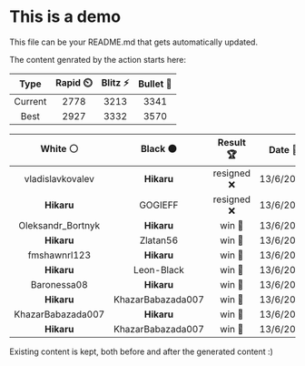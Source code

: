 # This is a demo

This file can be your README.md that gets automatically updated.

The content genrated by the action starts here:

<!--START_SECTION:chessStats-->
<!-- Automatically generated with https://github.com/Balastrong/chess-stats-action -->

| Type | Rapid ⏲️ | Blitz ⚡ | Bullet 🔫 |
|:---:|:---:|:---:|:---:|
| Current | 2778 | 3213 | 3341 |
| Best | 2927 | 3332 | 3570 |

| White ⚪ | Black ⚫ | Result 🏆 | Date 📅 | Position 🗺️ | Type 🕕 |
|:---:|:---:|:---:|:---:|:---:|:---:|
| vladislavkovalev | **Hikaru** | resigned ❌ | 13/6/2023 | <a href="http://www.ee.unb.ca/cgi-bin/tervo/fen.pl?select=4k3/R7/8/2N5/5p2/1r5P/5PP1/6K1 b - -">Link</a> | Blitz |
| **Hikaru** | GOGIEFF | resigned ❌ | 13/6/2023 | <a href="http://www.ee.unb.ca/cgi-bin/tervo/fen.pl?select=8/1B1P3p/R5p1/p7/1b4P1/4kp2/8/3r2K1 w - -">Link</a> | Blitz |
| Oleksandr_Bortnyk | **Hikaru** | win 🥇 | 13/6/2023 | <a href="http://www.ee.unb.ca/cgi-bin/tervo/fen.pl?select=8/8/p7/7p/4k2P/1K6/8/8 w - -">Link</a> | Blitz |
| **Hikaru** | Zlatan56 | win 🥇 | 13/6/2023 | <a href="http://www.ee.unb.ca/cgi-bin/tervo/fen.pl?select=3r4/1R1Pk2p/P7/8/4pP2/4p3/7P/4K3 b - -">Link</a> | Blitz |
| fmshawnrl123 | **Hikaru** | win 🥇 | 13/6/2023 | <a href="http://www.ee.unb.ca/cgi-bin/tervo/fen.pl?select=8/8/6p1/5bk1/1r5p/R4K1P/6P1/8 w - -">Link</a> | Blitz |
| **Hikaru** | Leon-Black | win 🥇 | 13/6/2023 | <a href="http://www.ee.unb.ca/cgi-bin/tervo/fen.pl?select=8/2b5/6P1/3k1p1p/3N1P2/5K2/8/8 b - -">Link</a> | Blitz |
| Baronessa08 | **Hikaru** | win 🥇 | 13/6/2023 | <a href="http://www.ee.unb.ca/cgi-bin/tervo/fen.pl?select=5B2/p1kb3R/3pr1p1/1pp2p2/5P2/4P3/P3n1P1/2R3K1 w - -">Link</a> | Blitz |
| **Hikaru** | KhazarBabazada007 | win 🥇 | 13/6/2023 | <a href="http://www.ee.unb.ca/cgi-bin/tervo/fen.pl?select=r5k1/1p2qpbp/p2Pp1p1/1P3n2/P1QP1B2/8/4NPPP/2RR2K1 b - -">Link</a> | Blitz |
| KhazarBabazada007 | **Hikaru** | win 🥇 | 13/6/2023 | <a href="http://www.ee.unb.ca/cgi-bin/tervo/fen.pl?select=8/1p2k1b1/p7/P4Q2/1P6/2q5/2K5/8 w - -">Link</a> | Blitz |
| **Hikaru** | KhazarBabazada007 | win 🥇 | 13/6/2023 | <a href="http://www.ee.unb.ca/cgi-bin/tervo/fen.pl?select=5r1k/ppbq3p/5p1N/7Q/3pPP2/3P1R2/PP5P/6K1 b - -">Link</a> | Blitz |

<!--END_SECTION:chessStats-->

Existing content is kept, both before and after the generated content :)
